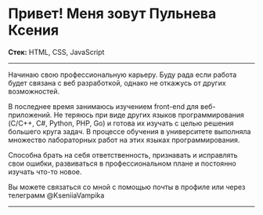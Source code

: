 # Привет! Меня зовут Пульнева Ксения

**Стек:** HTML, CSS, JavaScript
 
***

Начинаю свою профессиональную карьеру. Буду рада если работа будет связана с
веб разработкой, однако не откажусь от других возможностей.

В последнее время занимаюсь изучением front-end для веб-приложений.
Не теряюсь при виде других языков программирования (C/C++, C#, Python, PHP, Go) и
готова их изучать с целью решения большего круга задач. В процессе обучения в
университете выполняла множество лабораторных работ на этих языках
программирования.

Способна брать на себя ответственность, признавать и исправлять свои ошибки,
развиваться в профессиональном плане и постоянно изучать что-то новое.

Вы можете связаться со мной с помощью почты в профиле или через телеграмм @KseniiaVampika

***

